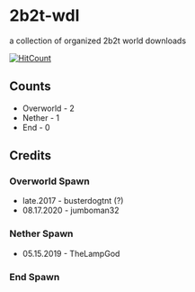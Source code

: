 # 2b2t-wdl
a collection of organized 2b2t world downloads

[![HitCount](http://hits.dwyl.com/jumboman32/{project}.svg)](http://hits.dwyl.com/jumboman32/{2b2t-wdl})

## Counts
- Overworld - 2
- Nether - 1
- End - 0

## Credits
### Overworld Spawn
* late.2017 - busterdogtnt (?)
* 08.17.2020 - jumboman32
### Nether Spawn
* 05.15.2019 - TheLampGod
### End Spawn
